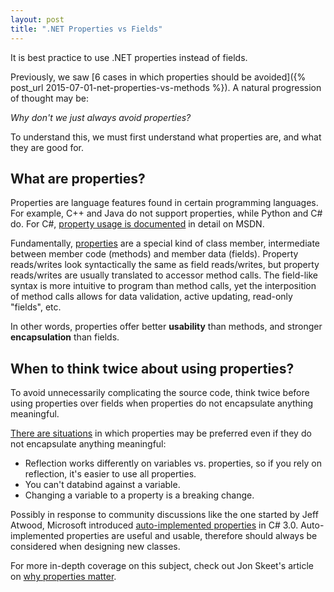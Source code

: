 ```yaml
---
layout: post
title: ".NET Properties vs Fields"
---
```


It is best practice to use .NET properties instead of fields.

Previously, we saw [6 cases in which properties should be avoided]({% post_url 2015-07-01-net-properties-vs-methods %}). A natural progression of thought may be:

_Why don't we just always avoid properties?_

To understand this, we must first understand what properties are, and what they are good for.

## What are properties?

Properties are language features found in certain programming languages. For example, C++ and Java do not support properties, while Python and C# do. For C#, [property usage is documented](https://msdn.microsoft.com/en-us/library/w86s7x04.aspx) in detail on MSDN.

Fundamentally, [properties](http://en.wikipedia.org/wiki/Property_%28programming%29) are a special kind of class member, intermediate between member code (methods) and member data (fields). Property reads/writes look syntactically the same as field reads/writes, but property reads/writes are usually translated to accessor method calls. The field-like syntax is more intuitive to program than method calls, yet the interposition of method calls allows for data validation, active updating, read-only "fields", etc.

In other words, properties offer better **usability** than methods, and stronger **encapsulation** than fields.

## When to think twice about using properties?

To avoid unnecessarily complicating the source code, think twice before using properties over fields when properties do not encapsulate anything meaningful.

[There are situations](http://blog.codinghorror.com/properties-vs-public-variables/) in which properties may be preferred even if they do not encapsulate anything meaningful:

- Reflection works differently on variables vs. properties, so if you rely on reflection, it's easier to use all properties.
- You can't databind against a variable.
- Changing a variable to a property is a breaking change.

Possibly in response to community discussions like the one started by Jeff Atwood, Microsoft introduced [auto-implemented properties](https://msdn.microsoft.com/en-us/library/bb384054.aspx) in C# 3.0. Auto-implemented properties are useful and usable, therefore should always be considered when designing new classes.

For more in-depth coverage on this subject, check out Jon Skeet's article on [why properties matter](http://csharpindepth.com/Articles/Chapter8/PropertiesMatter.aspx).
